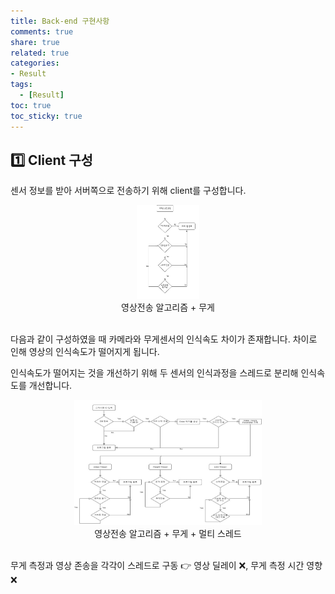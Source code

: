 ```yaml
---
title: Back-end 구현사항
comments: true
share: true
related: true
categories:
- Result
tags:
  - [Result]
toc: true
toc_sticky: true
---
```


## 1️⃣ Client 구성
센서 정보를 받아 서버쪽으로 전송하기 위해 client를 구성합니다.<br>

<center><img src="/assets/images/client1.jpg" width="100" height="150"></center>
<center>영상전송 알고리즘 + 무게</center><br>

다음과 같이 구성하였을 때 카메라와 무게센서의 인식속도 차이가 존재합니다. 차이로 인해 영상의 인식속도가 떨어지게 됩니다.

인식속도가 떨어지는 것을 개선하기 위해 두 센서의 인식과정을 스레드로 분리해 인식속도를 개선합니다.

<center><img src="/assets/images/client2.jpg" width="300" height="200"></center>
<center>영상전송 알고리즘 + 무게 + 멀티 스레드</center><br>

무게 측정과 영상 존송을 각각이 스레드로 구동 👉 영상 딜레이 ❌, 무게 측정 시간 영향 ❌

<br>


